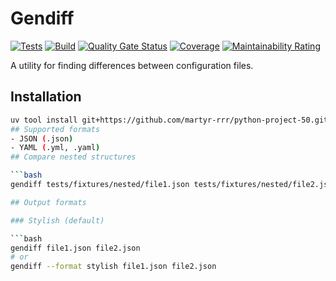# Gendiff

[![Tests](https://github.com/martyr-rrr/python-project-50/actions/workflows/hexlet-check.yml/badge.svg)](https://github.com/martyr-rrr/python-project-50/actions/workflows/hexlet-check.yml)
[![Build](https://github.com/martyr-rrr/python-project-50/actions/workflows/build.yml/badge.svg)](https://github.com/martyr-rrr/python-project-50/actions/workflows/build.yml)
[![Quality Gate Status](https://sonarcloud.io/api/project_badges/measure?project=sofi2580_python-project-50&metric=alert_status)](https://sonarcloud.io/summary/new_code?id=sofi2580_python-project-50)
[![Coverage](https://sonarcloud.io/api/project_badges/measure?project=sofi2580_python-project-50&metric=coverage)](https://sonarcloud.io/summary/new_code?id=sofi2580_python-project-50)
[![Maintainability Rating](https://sonarcloud.io/api/project_badges/measure?project=sofi2580_python-project-50&metric=sqale_rating)](https://sonarcloud.io/summary/new_code?id=sofi2580_python-project-50)

A utility for finding differences between configuration files.

## Installation

```bash
uv tool install git+https://github.com/martyr-rrr/python-project-50.git
## Supported formats
- JSON (.json)
- YAML (.yml, .yaml)
## Compare nested structures

```bash
gendiff tests/fixtures/nested/file1.json tests/fixtures/nested/file2.json

## Output formats

### Stylish (default)

```bash
gendiff file1.json file2.json
# or
gendiff --format stylish file1.json file2.json
